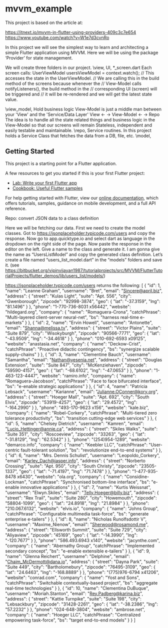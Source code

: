# mvvm_example

This project is based on the article at:

https://itnext.io/mvvm-in-flutter-using-providers-409c3c7e654
https://www.youtube.com/watch?v=W1e7d3cvnRo

In this project we will see the simplest way to learn and architecting a simple
Flutter application using MVVM. Here we will be using the
package ‘Provider’ for state management.

We will create three folders in our project.
\view,        UI, *_screen.dart
              Each screen calls:
                 UserViewModel usersViewModel = context.watch<UserViewModel>();
                 // This accesses the state in the UserViewModel.
                 // We are calling this in the build method of the screens because whenever the
                 // View-Model calls notifyListeners(), the build method in the
                 // corresponding UI (screen) will be triggered and
                 // it will be re-rendered and we will get the latest state value.

\view_model,  Hold business logic 
              View-Model is just a middle man between your 'View' and the 'Service/Data Layer'
              View ← → View-Model ← → Repo
              The idea is to handle all the state related things and business logic
              in the View-Model so that our screens will remain Stateless,
              independent and easily testable and maintainable.
\repo,        Service routines.
              In this project holds a Service Class that fetches the data from a DB, file, etc.
\model,

## Getting Started

This project is a starting point for a Flutter application.

A few resources to get you started if this is your first Flutter project:

- [Lab: Write your first Flutter app](https://flutter.dev/docs/get-started/codelab)
- [Cookbook: Useful Flutter samples](https://flutter.dev/docs/cookbook)

For help getting started with Flutter, view our
[online documentation](https://flutter.dev/docs), which offers tutorials,
samples, guidance on mobile development, and a full API reference.

Repo: convert JSON data to a class definition

Here we will be fetching our data.
First we need to create the model classes.
Got to https://jsonplaceholder.typicode.com/users and copy the response.
Now go to app.quicktype.io and select dart as language in the dropdown
on the right side of the page.
Now paste the response in the editor on the left.
Give a name to the class and generate it.
I am gonna give the name as “UsersListModel” and copy the generated class definition.
Let’s create a file named “users_list_model.dart” in the “models” folders and save it.
(see https://bitbucket.org/vipinvijayan1987/tutorialprojects/src/MVVM/FlutterTutorialProjects/flutter_demos/lib/users_list/models/)

https://jsonplaceholder.typicode.com/users returns the following:
[
{
"id": 1,
"name": "Leanne Graham",
"username": "Bret",
"email": "Sincere@april.biz",
"address": {
"street": "Kulas Light",
"suite": "Apt. 556",
"city": "Gwenborough",
"zipcode": "92998-3874",
"geo": {
"lat": "-37.3159",
"lng": "81.1496"
}
},
"phone": "1-770-736-8031 x56442",
"website": "hildegard.org",
"company": {
"name": "Romaguera-Crona",
"catchPhrase": "Multi-layered client-server neural-net",
"bs": "harness real-time e-markets"
}
},
{
"id": 2,
"name": "Ervin Howell",
"username": "Antonette",
"email": "Shanna@melissa.tv",
"address": {
"street": "Victor Plains",
"suite": "Suite 879",
"city": "Wisokyburgh",
"zipcode": "90566-7771",
"geo": {
"lat": "-43.9509",
"lng": "-34.4618"
}
},
"phone": "010-692-6593 x09125",
"website": "anastasia.net",
"company": {
"name": "Deckow-Crist",
"catchPhrase": "Proactive didactic contingency",
"bs": "synergize scalable supply-chains"
}
},
{
"id": 3,
"name": "Clementine Bauch",
"username": "Samantha",
"email": "Nathan@yesenia.net",
"address": {
"street": "Douglas Extension",
"suite": "Suite 847",
"city": "McKenziehaven",
"zipcode": "59590-4157",
"geo": {
"lat": "-68.6102",
"lng": "-47.0653"
}
},
"phone": "1-463-123-4447",
"website": "ramiro.info",
"company": {
"name": "Romaguera-Jacobson",
"catchPhrase": "Face to face bifurcated interface",
"bs": "e-enable strategic applications"
}
},
{
"id": 4,
"name": "Patricia Lebsack",
"username": "Karianne",
"email": "Julianne.OConner@kory.org",
"address": {
"street": "Hoeger Mall",
"suite": "Apt. 692",
"city": "South Elvis",
"zipcode": "53919-4257",
"geo": {
"lat": "29.4572",
"lng": "-164.2990"
}
},
"phone": "493-170-9623 x156",
"website": "kale.biz",
"company": {
"name": "Robel-Corkery",
"catchPhrase": "Multi-tiered zero tolerance productivity",
"bs": "transition cutting-edge web services"
}
},
{
"id": 5,
"name": "Chelsey Dietrich",
"username": "Kamren",
"email": "Lucio_Hettinger@annie.ca",
"address": {
"street": "Skiles Walks",
"suite": "Suite 351",
"city": "Roscoeview",
"zipcode": "33263",
"geo": {
"lat": "-31.8129",
"lng": "62.5342"
}
},
"phone": "(254)954-1289",
"website": "demarco.info",
"company": {
"name": "Keebler LLC",
"catchPhrase": "User-centric fault-tolerant solution",
"bs": "revolutionize end-to-end systems"
}
},
{
"id": 6,
"name": "Mrs. Dennis Schulist",
"username": "Leopoldo_Corkery",
"email": "Karley_Dach@jasper.info",
"address": {
"street": "Norberto Crossing",
"suite": "Apt. 950",
"city": "South Christy",
"zipcode": "23505-1337",
"geo": {
"lat": "-71.4197",
"lng": "71.7478"
}
},
"phone": "1-477-935-8478 x6430",
"website": "ola.org",
"company": {
"name": "Considine-Lockman",
"catchPhrase": "Synchronised bottom-line interface",
"bs": "e-enable innovative applications"
}
},
{
"id": 7,
"name": "Kurtis Weissnat",
"username": "Elwyn.Skiles",
"email": "Telly.Hoeger@billy.biz",
"address": {
"street": "Rex Trail",
"suite": "Suite 280",
"city": "Howemouth",
"zipcode": "58804-1099",
"geo": {
"lat": "24.8918",
"lng": "21.8984"
}
},
"phone": "210.067.6132",
"website": "elvis.io",
"company": {
"name": "Johns Group",
"catchPhrase": "Configurable multimedia task-force",
"bs": "generate enterprise e-tailers"
}
},
{
"id": 8,
"name": "Nicholas Runolfsdottir V",
"username": "Maxime_Nienow",
"email": "Sherwood@rosamond.me",
"address": {
"street": "Ellsworth Summit",
"suite": "Suite 729",
"city": "Aliyaview",
"zipcode": "45169",
"geo": {
"lat": "-14.3990",
"lng": "-120.7677"
}
},
"phone": "586.493.6943 x140",
"website": "jacynthe.com",
"company": {
"name": "Abernathy Group",
"catchPhrase": "Implemented secondary concept",
"bs": "e-enable extensible e-tailers"
}
},
{
"id": 9,
"name": "Glenna Reichert",
"username": "Delphine",
"email": "Chaim_McDermott@dana.io",
"address": {
"street": "Dayna Park",
"suite": "Suite 449",
"city": "Bartholomebury",
"zipcode": "76495-3109",
"geo": {
"lat": "24.6463",
"lng": "-168.8889"
}
},
"phone": "(775)976-6794 x41206",
"website": "conrad.com",
"company": {
"name": "Yost and Sons",
"catchPhrase": "Switchable contextually-based project",
"bs": "aggregate real-time technologies"
}
},
{
"id": 10,
"name": "Clementina DuBuque",
"username": "Moriah.Stanton",
"email": "Rey.Padberg@karina.biz",
"address": {
"street": "Kattie Turnpike",
"suite": "Suite 198",
"city": "Lebsackbury",
"zipcode": "31428-2261",
"geo": {
"lat": "-38.2386",
"lng": "57.2232"
}
},
"phone": "024-648-3804",
"website": "ambrose.net",
"company": {
"name": "Hoeger LLC",
"catchPhrase": "Centralized empowering task-force",
"bs": "target end-to-end models"
}
}
]
